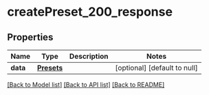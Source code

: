 # createPreset_200_response

## Properties
Name | Type | Description | Notes
------------ | ------------- | ------------- | -------------
**data** | [**Presets**](Presets.md) |  | [optional] [default to null]

[[Back to Model list]](../README.md#documentation-for-models) [[Back to API list]](../README.md#documentation-for-api-endpoints) [[Back to README]](../README.md)


